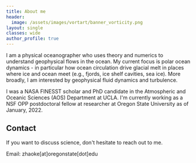```yaml
---
title: About me
header:
  image: /assets/images/vortart/banner_vorticity.png
layout: single
classes: wide
author_profile: true
---
```


I am a physical oceanographer who uses theory and numerics to understand geophysical flows in the ocean. My current focus is polar ocean dynamics - in particular how ocean circulation drive glacial melt in places where ice and ocean meet (e.g., fjords, ice shelf cavities, sea ice). More broadly, I am interested by geophysical fluid dynamics and turbulence.

I was a NASA FINESST scholar and PhD candidate in the Atmospheric and Oceanic Sciences (AOS) Department at UCLA.
I'm currently working as a NSF OPP postdoctoral fellow at researcher at Oregon State University as of January, 2022.

## Contact

If you want to discuss science, don't hesitate to reach out to me.

Email: zhaoke[at]oregonstate[dot]edu
